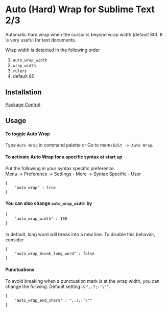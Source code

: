 Auto (Hard) Wrap for Sublime Text 2/3
====================
Automatic hard wrap when the cursor is beyond wrap width (default 80).  It is very useful for text documents.

Wrap width is detected in the following order

1. `auto_wrap_width`
2. `wrap_width`
3. `rulers`
4. default 80

Installation
------------
[Package Control](http://wbond.net/sublime_packages/package_control)


Usage
------------
#### To toggle Auto Wrap
Type `Auto Wrap` in command palette or Go to menu `Edit -> Auto Wrap`.


#### To activate Auto Wrap for a specific syntax at start up

Put the following in your syntax specific preference.<br>
Menu -> Preference -> Settings - More -> Syntax Specific - User

    {
        "auto_wrap" : true
    }

#### You can also change `auto_wrap_width` by

    {
        "auto_wrap_width" : 100
    }

####

In default, long word will break into a new line.
To disable this behavior, consider

    {
        "auto_wrap_break_long_word" : false
    }

#### Punctuations

To avoid breaking when a punctuation mark is at the wrap width, you can change the follwing. Default setting is `",.?;:'\""`.

    {
        "auto_wrap_end_chars" : ",.?;:'\""
    }
